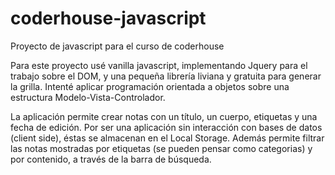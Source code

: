 # coderhouse-javascript
Proyecto de javascript para el curso de coderhouse

Para este proyecto usé vanilla javascript, implementando Jquery para el trabajo sobre el DOM, y una pequeña librería liviana y gratuita para generar la grilla.
Intenté aplicar programación orientada a objetos sobre una estructura Modelo-Vista-Controlador.

La aplicación permite crear notas con un título, un cuerpo, etiquetas y una fecha de edición.
Por ser una aplicación sin interacción con bases de datos (client side), éstas se almacenan en el Local Storage.
Además permite filtrar las notas mostradas por etiquetas (se pueden pensar como categorias) y por contenido, a través de la barra de búsqueda.
